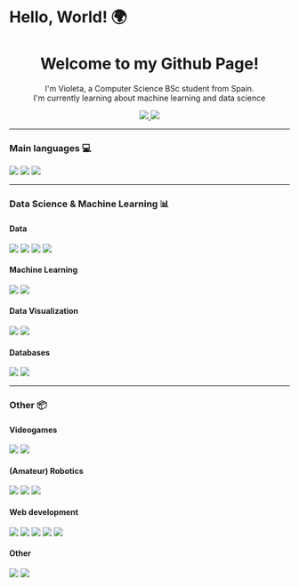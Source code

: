 # Hello, World! 🌍

<div id="badges" align="center">

  <h1>Welcome to my Github Page!</h1> 
  <p>I'm Violeta, a Computer Science BSc student from Spain.<br>I'm currently learning about machine learning and data science</p>
  
  <a href= "https://www.linkedin.com/in/violeta-tejera/">
    <img src = "https://img.shields.io/badge/LinkedIn-purple?logo=linkedin">
  </a>

  <a href= "https://www.kaggle.com/violetatejera">
    <img src = "https://img.shields.io/badge/Kaggle-purple?logo=kaggle">
  </a>
</div>

<hr>

### Main languages 💻
<div id="lang">
  <img src = "https://img.shields.io/badge/Python-purple?logo=python">
  <img src = "https://img.shields.io/badge/Java-purple?logo=oracle">
  <img src = "https://img.shields.io/badge/C%2FC%2B%2B-purple?logo=c%2B%2B">
</div>

<hr>

### Data Science & Machine Learning 📊

#### Data

<div id = "data">
  <img src = "https://img.shields.io/badge/Pandas-purple?logo=pandas">
  <img src = "https://img.shields.io/badge/Numpy-purple?logo=numpy">
  <img src = "https://img.shields.io/badge/Apache%20Spark-purple?logo=apachespark">
  <img src = "https://img.shields.io/badge/R-purple?logo=r">
</div>

#### Machine Learning

<div id="ai">
  <img src = "https://img.shields.io/badge/ScikitLearn-purple?logo=scikitlearn">
  <img src = "https://img.shields.io/badge/TensorFlow-purple?logo=tensorflow">
</div>

#### Data Visualization

<div id = "dataviz">
  <img src = "https://img.shields.io/badge/Matplotlib-purple?logo=matplotlib">
  <img src = "https://img.shields.io/badge/Seaborn-purple?logo=seaborn">
</div>

#### Databases
<div id = "db">
    <img src = "https://img.shields.io/badge/PostgreSQL-purple?logo=postgresql">
    <img src = "https://img.shields.io/badge/MongoDB-purple?logo=mongodb">
</div>

<hr>

### Other 📦​

#### Videogames

<div id = "videogame">
    <img src = "https://img.shields.io/badge/Unity-purple?logo=unity">
    <img src = "https://img.shields.io/badge/PyGame-purple?logo=pygame">
</div>

#### (Amateur) Robotics

<div id = "robotics">
  <img src = "https://img.shields.io/badge/Arduino-purple?logo=arduino">
  <img src = "https://img.shields.io/badge/Raspberry Pi-purple?logo=raspberrypi">
  <img src = "https://img.shields.io/badge/ESP32-purple?logo=esp32">
</div>

#### Web development

<div id = "web">
  <img src = "https://img.shields.io/badge/Django-purple?logo=django">
  <img src = "https://img.shields.io/badge/Vue.js-purple?logo=vue.js">
  <img src = "https://img.shields.io/badge/HTML-purple?logo=html5">
  <img src = "https://img.shields.io/badge/CSS-purple?logo=css3">
  <img src = "https://img.shields.io/badge/JavaScript-purple?logo=javascript">
</div>

#### Other

<div id = "other">
  <img src = "https://img.shields.io/badge/Docker-purple?logo=docker">
  <img src = "https://img.shields.io/badge/Kubernetes-purple?logo=kubernetes">
</div>
